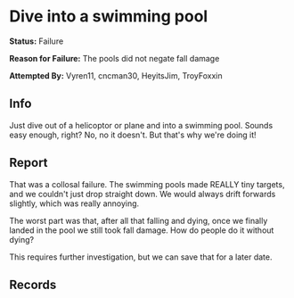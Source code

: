 # Dive into a swimming pool
**Status:** <span class="status failure">Failure</span>

**Reason for Failure:** The pools did not negate fall damage

**Attempted By:** <span>Vyren11</span>, <span>cncman30</span>, <span>HeyitsJim</span>, <span>TroyFoxxin</span>

## Info
Just dive out of a helicoptor or plane and into a swimming pool. Sounds easy enough, right? No, no it doesn't. But that's why we're doing it! 

## Report
That was a collosal failure. The swimming pools made REALLY tiny targets, and we couldn't just drop straight down. We would always drift forwards slightly, which was really annoying. 

The worst part was that, after all that falling and dying, once we finally landed in the pool we still took fall damage. How do people do it without dying? 

This requires further investigation, but we can save that for a later date. 

## Records